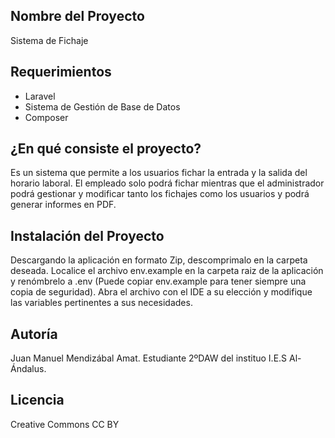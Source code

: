 ## Nombre del Proyecto
Sistema de Fichaje


## Requerimientos
- Laravel
- Sistema de Gestión de Base de Datos
- Composer

## ¿En qué consiste el proyecto?
Es un sistema que permite a los usuarios fichar la entrada y la salida del horario laboral. El empleado solo podrá fichar mientras
que el administrador podrá gestionar y modificar tanto los fichajes como los usuarios y podrá generar informes en PDF.


## Instalación del Proyecto
Descargando la aplicación en formato Zip, descomprimalo en la carpeta deseada. Localice el archivo env.example en la carpeta raiz
de la aplicación y renómbrelo a .env (Puede copiar env.example para tener siempre una copia de seguridad). Abra el archivo con el IDE a su elección y modifique las variables pertinentes a sus necesidades.

## Autoría
Juan Manuel Mendizábal Amat. Estudiante 2ºDAW del instituo I.E.S Al-Ándalus.

## Licencia
Creative Commons 
CC BY


